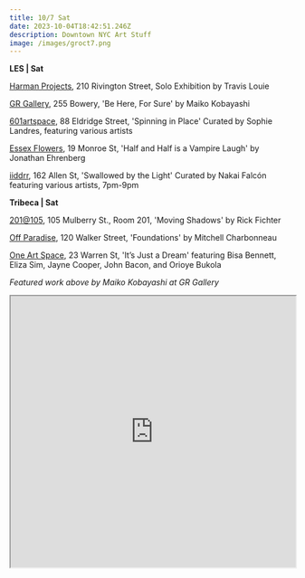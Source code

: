 ```yaml
---
title: 10/7 Sat
date: 2023-10-04T18:42:51.246Z
description: Downtown NYC Art Stuff
image: /images/groct7.png
---
```

**L﻿ES | Sat**

[Harman Projects](https://www.harmanprojects.com/), 210 Rivington Street, Solo Exhibition by Travis Louie

[GR Gallery](https://www.gr-gallery.com/exhibitions), 255 Bowery, 'Be Here, For Sure' by Maiko  Kobayashi

[601artspace](https://601artspace.org/), 88 Eldridge Street, 'Spinning in Place' Curated by Sophie Landres, featuring various artists

[Essex Flowers](https://www.instagram.com/essexflowers), 19 Monroe St, 'Half and Half is a Vampire Laugh' by Jonathan Ehrenberg

[iiddrr](https://iidrr.com/), 162 Allen St, 'Swallowed by the Light' Curated by Nakai Falcón featuring various artists, 7pm-9pm

**T﻿ribeca | Sat**

[201@105](https://www.201at105.com/), 105 Mulberry St., Room 201, 'Moving Shadows' by Rick Fichter

[Off Paradise](https://offparadise.com/), 120 Walker Street, 'Foundations' by Mitchell Charbonneau 

[One Art Space](https://oneartspace.com/upcoming-exhibitions/), 23 Warren St, 'It’s Just a Dream' featuring Bisa Bennett, Eliza Sim, Jayne Cooper, John Bacon, and Orioye Bukola

*F﻿eatured work above by Maiko Kobayashi at GR Gallery*

<iframe src="https://www.google.com/maps/d/u/1/embed?mid=12sZn8d0Je5_yAQp01RiglLby8K51nHo&ehbc=2E312F" width="100%" height="480"></iframe>